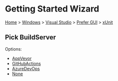 # Getting Started Wizard

[Home](/docs/wiz/readme.md) > [Windows](Windows.md) > [Visual Studio](Windows_VisualStudio.md) > [Prefer GUI](Windows_VisualStudio_Gui.md) > [xUnit](Windows_VisualStudio_Gui_xUnit.md)

## Pick BuildServer

Options:
 * [AppVeyor](Windows_VisualStudio_Gui_xUnit_AppVeyor.md)
 * [GitHubActions](Windows_VisualStudio_Gui_xUnit_GitHubActions.md)
 * [AzureDevOps](Windows_VisualStudio_Gui_xUnit_AzureDevOps.md)
 * [None](Windows_VisualStudio_Gui_xUnit_None.md)
